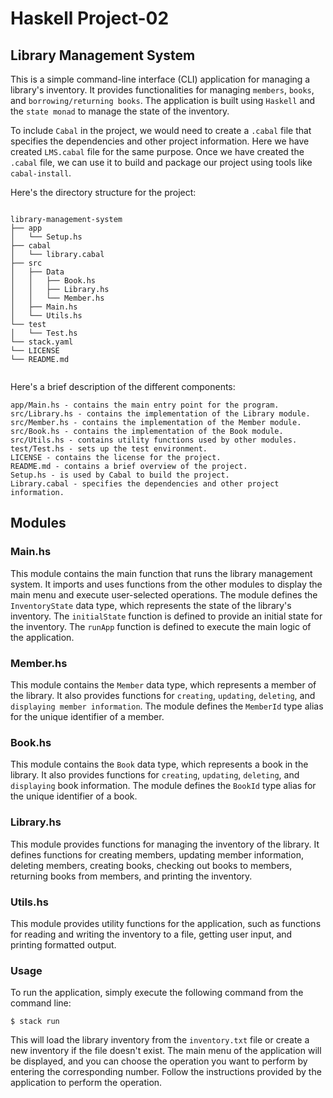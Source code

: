 # Haskell Project-02
## Library Management System
This is a simple command-line interface (CLI) application for managing a library's inventory. It provides functionalities for managing `members`, `books`, and `borrowing/returning books`. The application is built using `Haskell` and the `state monad` to manage the state of the inventory.

To include `Cabal` in the project, we would need to create a `.cabal` file that specifies the dependencies and other project information. Here we have created `LMS.cabal` file for the same purpose. Once we have created the `.cabal` file, we can use it to build and package our project using tools like `cabal-install`.

Here's the directory structure for the project:
```

library-management-system
├── app
│   └── Setup.hs
├── cabal
│   └── library.cabal
├── src
│   ├── Data
│   │   ├── Book.hs
│   │   ├── Library.hs
│   │   └── Member.hs
│   ├── Main.hs
│   └── Utils.hs
└── test
│   └── Test.hs
└── stack.yaml
└── LICENSE
└── README.md


```

Here's a brief description of the different components:
```
app/Main.hs - contains the main entry point for the program.
src/Library.hs - contains the implementation of the Library module.
src/Member.hs - contains the implementation of the Member module.
src/Book.hs - contains the implementation of the Book module.
src/Utils.hs - contains utility functions used by other modules.
test/Test.hs - sets up the test environment.
LICENSE - contains the license for the project.
README.md - contains a brief overview of the project.
Setup.hs - is used by Cabal to build the project.
Library.cabal - specifies the dependencies and other project information.
```
## Modules

### Main.hs
This module contains the main function that runs the library management system. It imports and uses functions from the other modules to display the main menu and execute user-selected operations. The module defines the `InventoryState` data type, which represents the state of the library's inventory. The `initialState` function is defined to provide an initial state for the inventory. The `runApp` function is defined to execute the main logic of the application.

### Member.hs
This module contains the `Member` data type, which represents a member of the library. It also provides functions for `creating`, `updating`, `deleting`, and `displaying member information`. The module defines the `MemberId` type alias for the unique identifier of a member.

### Book.hs
This module contains the `Book` data type, which represents a book in the library. It also provides functions for `creating`, `updating`, `deleting`, and `displaying` book information. The module defines the `BookId` type alias for the unique identifier of a book.

### Library.hs
This module provides functions for managing the inventory of the library. It defines functions for creating members, updating member information, deleting members, creating books, checking out books to members, returning books from members, and printing the inventory.

### Utils.hs
This module provides utility functions for the application, such as functions for reading and writing the inventory to a file, getting user input, and printing formatted output.

### Usage
To run the application, simply execute the following command from the command line:
```
$ stack run
```
This will load the library inventory from the `inventory.txt` file or create a new inventory if the file doesn't exist. The main menu of the application will be displayed, and you can choose the operation you want to perform by entering the corresponding number. Follow the instructions provided by the application to perform the operation.
